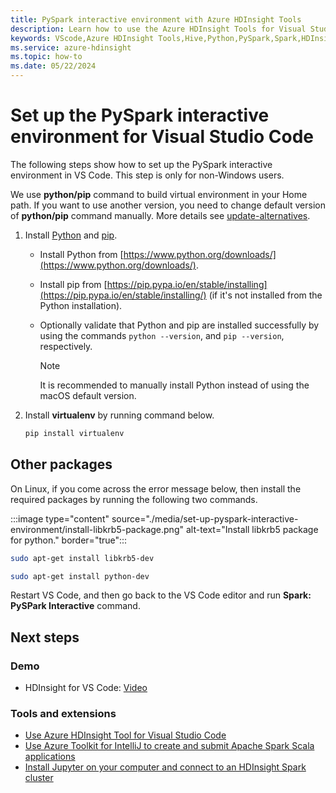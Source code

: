 ```yaml
---
title: PySpark interactive environment with Azure HDInsight Tools
description: Learn how to use the Azure HDInsight Tools for Visual Studio Code to create and submit queries and scripts.
keywords: VScode,Azure HDInsight Tools,Hive,Python,PySpark,Spark,HDInsight,Hadoop,LLAP,Interactive Hive,Interactive Query
ms.service: azure-hdinsight
ms.topic: how-to
ms.date: 05/22/2024
---
```


# Set up the PySpark interactive environment for Visual Studio Code

The following steps show how to set up the PySpark interactive environment in VS Code. This step is only for non-Windows users.

We use **python/pip** command to build virtual environment in your Home path. If you want to use another version, you need to change default version of **python/pip** command manually. More details see [update-alternatives](https://linux.die.net/man/8/update-alternatives).

1. Install [Python](https://www.python.org/downloads/) and [pip](https://pip.pypa.io/en/stable/installing/).

   * Install Python from [https://www.python.org/downloads/](https://www.python.org/downloads/). 
   * Install pip from [https://pip.pypa.io/en/stable/installing](https://pip.pypa.io/en/stable/installing/) (if it's not installed from the Python installation).
   * Optionally validate that Python and pip are installed successfully by using the commands `python --version`, and `pip --version`, respectively. 

     > [!NOTE]
     > It is recommended to manually install Python instead of using the macOS default version.

2. Install **virtualenv** by running command below.

   ```bash
   pip install virtualenv
   ```

## Other packages

On Linux, if you come across the error message below, then install the required packages by running the following two commands.

   :::image type="content" source="./media/set-up-pyspark-interactive-environment/install-libkrb5-package.png" alt-text="Install libkrb5 package for python." border="true":::

```bash
sudo apt-get install libkrb5-dev
```

```bash
sudo apt-get install python-dev
```

Restart VS Code, and then go back to the VS Code editor and run **Spark: PySPark Interactive** command.

## Next steps

### Demo

* HDInsight for VS Code: [Video](https://go.microsoft.com/fwlink/?linkid=858706)

### Tools and extensions

* [Use Azure HDInsight Tool for Visual Studio Code](hdinsight-for-vscode.md)
* [Use Azure Toolkit for IntelliJ to create and submit Apache Spark Scala applications](spark/apache-spark-intellij-tool-plugin.md)
* [Install Jupyter on your computer and connect to an HDInsight Spark cluster](spark/apache-spark-jupyter-notebook-install-locally.md)
